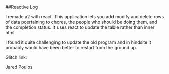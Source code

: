 ##Reactive Log

I remade a2 with react. This application lets you add modify and delete rows of data poertaining to chores, the people who should be doing them, and the completion status. It uses react to update the table rather than inner html.

I found it quite challenging to update the old program and in hindsite it probably would have been better to restart from the ground up.

Glitch link:


Jared Poulos
